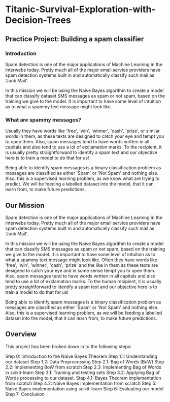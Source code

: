 # Titanic-Survival-Exploration-with-Decision-Trees

## Practice Project: Building a spam classifier

### Introduction
Spam detection is one of the major applications of Machine Learning in the interwebs today. Pretty much all of the major email service providers have spam detection systems built in and automatically classify such mail as 'Junk Mail'.

In this mission we will be using the Naive Bayes algorithm to create a model that can classify dataset SMS messages as spam or not spam, based on the training we give to the model. It is important to have some level of intuition as to what a spammy text message might look like.

### What are spammy messages?
Usually they have words like 'free', 'win', 'winner', 'cash', 'prize', or similar words in them, as these texts are designed to catch your eye and tempt you to open them. Also, spam messages tend to have words written in all capitals and also tend to use a lot of exclamation marks. To the recipient, it is usually pretty straightforward to identify a spam text and our objective here is to train a model to do that for us!

Being able to identify spam messages is a binary classification problem as messages are classified as either 'Spam' or 'Not Spam' and nothing else. Also, this is a supervised learning problem, as we know what are trying to predict. We will be feeding a labelled dataset into the model, that it can learn from, to make future predictions.

## Our Mission
Spam detection is one of the major applications of Machine Learning in the interwebs today. Pretty much all of the major email service providers have spam detection systems built in and automatically classify such mail as 'Junk Mail'.

In this mission we will be using the Naive Bayes algorithm to create a model that can classify SMS messages as spam or not spam, based on the training we give to the model. It is important to have some level of intuition as to what a spammy text message might look like. Often they have words like 'free', 'win', 'winner', 'cash', 'prize' and the like in them as these texts are designed to catch your eye and in some sense tempt you to open them. Also, spam messages tend to have words written in all capitals and also tend to use a lot of exclamation marks. To the human recipient, it is usually pretty straightforward to identify a spam text and our objective here is to train a model to do that for us!

Being able to identify spam messages is a binary classification problem as messages are classified as either 'Spam' or 'Not Spam' and nothing else. Also, this is a supervised learning problem, as we will be feeding a labelled dataset into the model, that it can learn from, to make future predictions.

## Overview
This project has been broken down in to the following steps:

Step 0: Introduction to the Naive Bayes Theorem
Step 1.1: Understanding our dataset
Step 1.2: Data Preprocessing
Step 2.1: Bag of Words (BoW)
Step 2.2: Implementing BoW from scratch
Step 2.3: Implementing Bag of Words in scikit-learn
Step 3.1: Training and testing sets
Step 3.2: Applying Bag of Words processing to our dataset.
Step 4.1: Bayes Theorem implementation from scratch
Step 4.2: Naive Bayes implementation from scratch
Step 5: Naive Bayes implementation using scikit-learn
Step 6: Evaluating our model
Step 7: Conclusion
